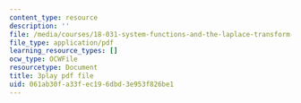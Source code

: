 ```yaml
---
content_type: resource
description: ''
file: /media/courses/18-031-system-functions-and-the-laplace-transform-spring-2019/061ab30fa33fec196dbd3e953f826be1_5HfMEUO9vlY.pdf
file_type: application/pdf
learning_resource_types: []
ocw_type: OCWFile
resourcetype: Document
title: 3play pdf file
uid: 061ab30f-a33f-ec19-6dbd-3e953f826be1
---
```

